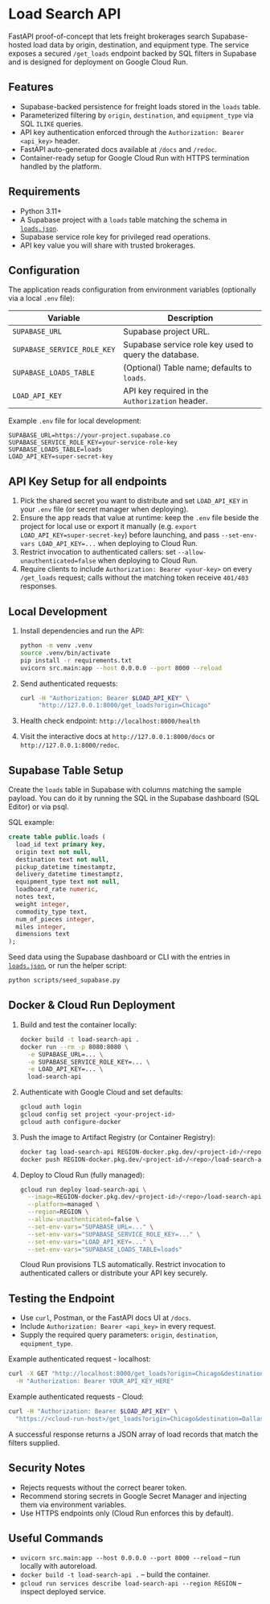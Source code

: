 # Load Search API

FastAPI proof-of-concept that lets freight brokerages search Supabase-hosted load data by origin, destination, and equipment type. The service exposes a secured `/get_loads` endpoint backed by SQL filters in Supabase and is designed for deployment on Google Cloud Run.

## Features

- Supabase-backed persistence for freight loads stored in the `loads` table.
- Parameterized filtering by `origin`, `destination`, and `equipment_type` via SQL `ILIKE` queries.
- API key authentication enforced through the `Authorization: Bearer <api_key>` header.
- FastAPI auto-generated docs available at `/docs` and `/redoc`.
- Container-ready setup for Google Cloud Run with HTTPS termination handled by the platform.

## Requirements

- Python 3.11+
- A Supabase project with a `loads` table matching the schema in [`loads.json`](loads.json).
- Supabase service role key for privileged read operations.
- API key value you will share with trusted brokerages.

## Configuration

The application reads configuration from environment variables (optionally via a local `.env` file):

| Variable                    | Description                                           |
| --------------------------- | ----------------------------------------------------- |
| `SUPABASE_URL`              | Supabase project URL.                                 |
| `SUPABASE_SERVICE_ROLE_KEY` | Supabase service role key used to query the database. |
| `SUPABASE_LOADS_TABLE`      | (Optional) Table name; defaults to `loads`.           |
| `LOAD_API_KEY`              | API key required in the `Authorization` header.       |

Example `.env` file for local development:

```
SUPABASE_URL=https://your-project.supabase.co
SUPABASE_SERVICE_ROLE_KEY=your-service-role-key
SUPABASE_LOADS_TABLE=loads
LOAD_API_KEY=super-secret-key
```

## API Key Setup for all endpoints

1. Pick the shared secret you want to distribute and set `LOAD_API_KEY` in your `.env` file (or secret manager when deploying).
2. Ensure the app reads that value at runtime: keep the `.env` file beside the project for local use or export it manually (e.g. `export LOAD_API_KEY=super-secret-key`) before launching, and pass `--set-env-vars LOAD_API_KEY=...` when deploying to Cloud Run.
3. Restrict invocation to authenticated callers: set `--allow-unauthenticated=false` when deploying to Cloud Run.
4. Require clients to include `Authorization: Bearer <your-key>` on every `/get_loads` request; calls without the matching token receive `401/403` responses.

## Local Development

1. Install dependencies and run the API:
   ```bash
   python -m venv .venv
   source .venv/bin/activate
   pip install -r requirements.txt
   uvicorn src.main:app --host 0.0.0.0 --port 8000 --reload
   ```
2. Send authenticated requests:
   ```bash
   curl -H "Authorization: Bearer $LOAD_API_KEY" \
        "http://127.0.0.1:8000/get_loads?origin=Chicago"
   ```
3. Health check endpoint: `http://localhost:8000/health`

4. Visit the interactive docs at `http://127.0.0.1:8000/docs` or `http://127.0.0.1:8000/redoc`.

## Supabase Table Setup

Create the `loads` table in Supabase with columns matching the sample payload. You can do it by running the SQL in the Supabase dashboard (SQL Editor) or via psql.

SQL example:

```sql
create table public.loads (
  load_id text primary key,
  origin text not null,
  destination text not null,
  pickup_datetime timestamptz,
  delivery_datetime timestamptz,
  equipment_type text not null,
  loadboard_rate numeric,
  notes text,
  weight integer,
  commodity_type text,
  num_of_pieces integer,
  miles integer,
  dimensions text
);
```

Seed data using the Supabase dashboard or CLI with the entries in [`loads.json`](loads.json), or run the helper script:

```bash
python scripts/seed_supabase.py
```

## Docker & Cloud Run Deployment

1. Build and test the container locally:
   ```bash
   docker build -t load-search-api .
   docker run --rm -p 8080:8080 \
     -e SUPABASE_URL=... \
     -e SUPABASE_SERVICE_ROLE_KEY=... \
     -e LOAD_API_KEY=... \
     load-search-api
   ```
2. Authenticate with Google Cloud and set defaults:
   ```bash
   gcloud auth login
   gcloud config set project <your-project-id>
   gcloud auth configure-docker
   ```
3. Push the image to Artifact Registry (or Container Registry):
   ```bash
   docker tag load-search-api REGION-docker.pkg.dev/<project-id>/<repo>/load-search-api:v1
   docker push REGION-docker.pkg.dev/<project-id>/<repo>/load-search-api:v1
   ```
4. Deploy to Cloud Run (fully managed):
   ```bash
   gcloud run deploy load-search-api \
     --image=REGION-docker.pkg.dev/<project-id>/<repo>/load-search-api:v1 \
     --platform=managed \
     --region=REGION \
     --allow-unauthenticated=false \
     --set-env-vars="SUPABASE_URL=..." \
     --set-env-vars="SUPABASE_SERVICE_ROLE_KEY=..." \
     --set-env-vars="LOAD_API_KEY=..." \
     --set-env-vars="SUPABASE_LOADS_TABLE=loads"
   ```
   Cloud Run provisions TLS automatically. Restrict invocation to authenticated callers or distribute your API key securely.

## Testing the Endpoint

- Use `curl`, Postman, or the FastAPI docs UI at `/docs`.
- Include `Authorization: Bearer <api_key>` in every request.
- Supply the required query parameters: `origin`, `destination`, `equipment_type`.

Example authenticated request - localhost:

```bash
curl -X GET "http://localhost:8000/get_loads?origin=Chicago&destination=Dallas&equipment_type=Dry%20Van" \
  -H "Authorization: Bearer YOUR_API_KEY_HERE"
```

Example authenticated requests - Cloud:

```bash
curl -H "Authorization: Bearer $LOAD_API_KEY" \
  "https://<cloud-run-host>/get_loads?origin=Chicago&destination=Dallas&equipment_type=Dry%20Van"
```

A successful response returns a JSON array of load records that match the filters supplied.

## Security Notes

- Rejects requests without the correct bearer token.
- Recommend storing secrets in Google Secret Manager and injecting them via environment variables.
- Use HTTPS endpoints only (Cloud Run enforces this by default).

## Useful Commands

- `uvicorn src.main:app --host 0.0.0.0 --port 8000 --reload` – run locally with autoreload.
- `docker build -t load-search-api .` – build the container.
- `gcloud run services describe load-search-api --region REGION` – inspect deployed service.
